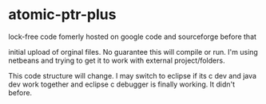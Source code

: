 # atomic-ptr-plus
lock-free code fomerly hosted on google code and sourceforge before that

initial upload of orginal files.   No guarantee this will compile or run.
I'm using netbeans and trying to get it to work with external project/folders.

This code structure will change.  I may switch to eclipse if its c dev and java dev
work together and eclipse c debugger is finally working.  It didn't before.
